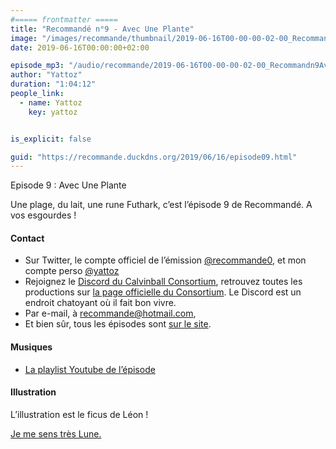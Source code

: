 ```yaml
---
#===== frontmatter =====
title: "Recommandé n°9 - Avec Une Plante"
image: "/images/recommande/thumbnail/2019-06-16T00-00-00-02-00_Recommandn9AvecUnePlante.jpg"
date: 2019-06-16T00:00:00+02:00

episode_mp3: "/audio/recommande/2019-06-16T00-00-00-02-00_Recommandn9AvecUnePlante.mp3"
author: "Yattoz"
duration: "1:04:12"
people_link: 
  - name: Yattoz
    key: yattoz


is_explicit: false

guid: "https://recommande.duckdns.org/2019/06/16/episode09.html"
---
```


<PodcastHeader/>

<!-- ECRIRE LA DESCRIPTION DE L'EPISODE SOUS CETTE LIGNE -->


 Episode 9 : Avec Une Plante 

<p>Une plage, du lait, une rune Futhark, c’est l’épisode 9 de Recommandé. A vos esgourdes !</p>

<h4>Contact</h4>

<ul>
  <li>Sur Twitter, le compte officiel de l’émission <a href="https://twitter.com/recommande0" rel="nofollow">@recommande0</a>, et mon compte perso <a href="https://twitter.com/yattoz" rel="nofollow">@yattoz</a></li>
  <li>Rejoignez le <a href="https://discord.gg/4RnA9v7" rel="nofollow">Discord du Calvinball Consortium</a>, retrouvez toutes les productions sur <a href="https://calvinballradio.wordpress.com/" rel="nofollow">la page officielle du Consortium</a>. Le Discord est un endroit chatoyant où il fait bon vivre.</li>
  <li>Par e-mail, à <a href="mailto:recommande@hotmail.com" rel="nofollow">recommande@hotmail.com</a>,</li>
  <li>Et bien sûr, tous les épisodes sont <a href="https://recommande.duckdns.org" rel="nofollow">sur le site</a>.</li>
</ul>

<h4>Musiques</h4>

<ul>
  <li><a href="https://www.youtube.com/playlist?list=PLNjXbZkItxtZ4asoWFKdcUmyUyC0ko5VZ" rel="nofollow">La playlist Youtube de l’épisode</a></li>
</ul>

<h4>Illustration</h4>

<p>L’illustration est le ficus de Léon !</p>

<p><a href="https://www.youtube.com/watch?v=YcNcYk-qYtc" rel="nofollow">Je me sens très Lune.</a></p>


